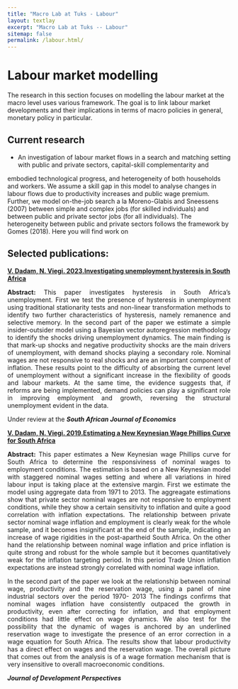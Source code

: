 ```yaml
---
title: "Macro Lab at Tuks - Labour"
layout: textlay
excerpt: "Macro Lab at Tuks -- Labour"
sitemap: false
permalink: /labour.html/
---
```


# Labour market modelling

The research in this section focuses on modelling the labour market at the macro level uses various framework. The goal is to link labour market developments and their implications in terms of macro policies in general, monetary policy in particular.

## Current research

- <p align="justify"> An investigation of labour market flows in a search and matching setting with public and private sectors, capital-skill complementarity and
embodied technological progress, and heterogeneity of both households and workers. We assume a skill gap in this model to analyse changes in labour flows due to productivity increases and public wage premium. Further, we model on-the-job search a la Moreno-Glabis and Sneessens (2007) between simple and complex jobs (for skilled individuals) and between public and private sector jobs (for all individuals). The heterogeneity between public and private sectors follows the framework by Gomes (2018). Here you will find work on</p>

## Selected publications:

<a href="https://www.resbank.co.za/en/home/publications/publication-detail-pages/working-papers/2023/investigating-unemployment-hysteresis-in-south-africa"><b>V. Dadam, N. Viegi. 2023.Investigating unemployment hysteresis in South Africa</b></a>
  

 <p align="justify"> <b>Abstract:</b> This paper investigates hysteresis in South Africa’s unemployment. First we test the presence of hysteresis in unemployment using traditional stationarity tests and non-linear transformation methods to identify two further characteristics of hysteresis, namely remanence and selective memory. In the second part of the paper we estimate a simple insider-outsider model using a Bayesian vector autoregression methodology to identify the shocks driving unemployment dynamics. The main finding is that mark-up shocks and negative productivity shocks are the main drivers of unemployment, with demand shocks playing a secondary role. Nominal wages are not responsive to real shocks and are an important component of inflation. These results point to the difficulty of absorbing the current level of unemployment without a significant increase in the flexibility of goods and labour markets. At the same time, the evidence suggests that, if reforms are being implemented, demand policies can play a significant role in improving employment and growth, reversing the structural unemployment evident in the data. </p>
  
Under review at the <b><i>South African Journal of Economics</i></b>


<a href="https://scholarlypublishingcollective.org/psup/development-perspectives/article-abstract/3/1-2/137/201390/Estimating-a-New-Keynesian-Wage-Phillips-Curve-for"><b>V. Dadam, N. Viegi. 2019.Estimating a New Keynesian Wage Phillips Curve for South Africa</b></a>

<p align="justify">  <b>Abstract:</b> This paper estimates a New Keynesian wage Phillips curve for South Africa to determine the responsiviness of nominal wages to employment conditions. The estimation is based on a New Keynesian model with staggered nominal wages setting and where all variations in hired labour input is taking place at the extensive margin. First we estimate the model using aggregate data from 1971 to 2013. The aggreagate estimations show that private sector nominal wages are not responsive to employment conditions, while they show a certain sensitivity to inflation and quite a good correlation with inflation expectations. The relationship between private sector nominal wage inflation and employment is clearly weak for the whole sample, and it becomes insignificant at the end of the sample, indicating an increase of wage rigidities in the post-apartheid South Africa. On the other hand the relationship between nominal wage inflation and price inflation is quite strong and robust for the whole sample but it becomes quantitatively weak for the inflation targeting period. In this period Trade Union inflation expectations are instead strongly correlated with nominal wage inflation.</p> 
<p align="justify">In the second part of the paper we look at the relationship between nominal wage, productivity and the reservation wage, using a panel of nine industrial sectors over the period 1970- 2013 The findings confirms that nominal wages inflation have consistently outpaced the growth in productivity, even after correcting for inflation, and that employment conditions had little effect on wage dynamics. We also test for the possibility that the dynamic of wages is anchored by an underlined reservation wage to investigate the presence of an error correction in a wage equation for South Africa. The results show that labour productivity has a direct effect on wages and the reservation wage. The overall picture that comes out from the analysis is of a wage formation mechanism that is very insensitive to overall macroeconomic conditions.</p>

<b><i>Journal of Development Perspectives</i></b>



